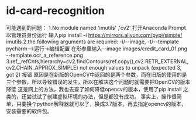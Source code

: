 # id-card-recognition
可能遇到的问题：
1.No module named 'imutils' ,'cv2'
打开Anaconda Prompt 以管理员身份运行
输入pip install -i https://mirrors.aliyun.com/pypi/simple/ imutils
2.the following arguments are required: -i/--image, -t/--template
pycharm—>运行->编辑配置   在形参里输入--image images/credit_card_01.png --template ocr_a_reference.png
3.ref_,refCnts,hierarchy=cv2.findContours(ref.copy(),cv2.RETR_EXTERNAL,cv2.CHAIN_APPROX_SIMPLE)
not enough values to unpack (expected 3, got 2) 报错
原因是在新版的OpenCV中返回的是两个参数，而在旧版的使用的是三个参数，所以导致错误的发生，所以在解决这个问题时就需要把OpenCV的版本降低
这是网上的方法，我也去查了如何降低opencv的版本，使用了pip install 之类的，还尝试试了创建虚拟环境的办法，但是都没有成功。
事实上，操作很简单，只要换个python解释器就可以了，换成3.7版本，再去指定opencv的版本，安装需要的软件包。

